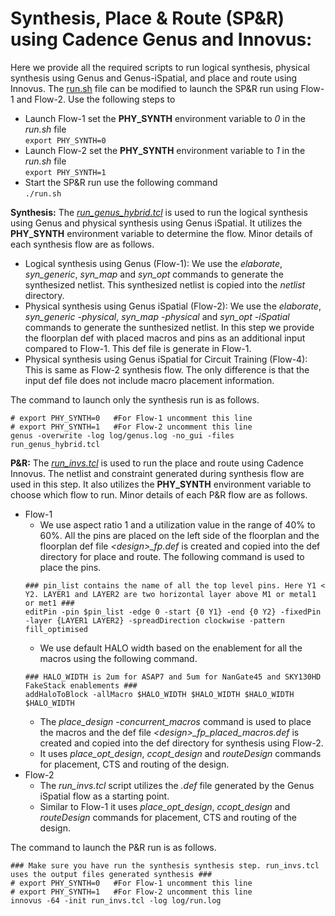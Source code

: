 # **Synthesis, Place & Route (SP&R) using Cadence Genus and Innovus:**
Here we provide all the required scripts to run logical synthesis, physical synthesis using Genus and Genus-iSpatial, and place and route using Innovus. The [run.sh](./run.sh) file can be modified to launch the SP&R run using Flow-1 and Flow-2. Use the following steps to
- Launch Flow-1 set the **PHY_SYNTH** environment variable to *0* in the *run.sh* file  
``` export PHY_SYNTH=0 ```
- Launch Flow-2 set the **PHY_SYNTH** environment variable to *1* in the *run.sh* file  
``` export PHY_SYNTH=1 ```
- Start the SP&R run use the following command  
``` ./run.sh ```
  
**Synthesis:** The [*run_genus_hybrid.tcl*](./run_genus_hybrid.tcl) is used to run the logical synthesis using Genus and physical synthesis using Genus iSpatial. It utilizes the **PHY_SYNTH** environment variable to determine the flow. Minor details of each synthesis flow are as follows.
- Logical synthesis using Genus (Flow-1): We use the *elaborate*, *syn_generic*, *syn_map* and *syn_opt* commands to generate the synthesized netlist. This synthesized netlist is copied into the *netlist* directory.
- Physical synthesis using Genus iSpatial (Flow-2): We use the *elaborate*, *syn_generic -physical*, *syn_map -physical* and *syn_opt -iSpatial* commands to generate the sunthesized netlist. In this step we provide the floorplan def with placed macros and pins as an additional input compared to Flow-1. This def file is generate in Flow-1.
- Physical synthesis using Genus iSpatial for Circuit Training (Flow-4): This is same as Flow-2 synthesis flow. The only difference is that the input def file does not include macro placement information.

The command to launch only the synthesis run is as follows.
```
# export PHY_SYNTH=0   #For Flow-1 uncomment this line
# export PHY_SYNTH=1   #For Flow-2 uncomment this line
genus -overwrite -log log/genus.log -no_gui -files run_genus_hybrid.tcl
```

**P\&R:** The [*run_invs.tcl*](./run_invs.tcl) is used to run the place and route using Cadence Innovus. The netlist and constraint generated during synthesis flow are used in this step. It also utilizes the **PHY_SYNTH** environment variable to choose which flow to run. Minor details of each P&R flow are as follows.
- Flow-1
  - We use aspect ratio 1 and a utilization value in the range of 40% to 60%. All the pins are placed on the left side of the floorplan and the floorplan def file *\<design\>_fp.def* is created and copied into the def directory for place and route. The following command is used to place the pins.  
  ```
  ### pin_list contains the name of all the top level pins. Here Y1 < Y2. LAYER1 and LAYER2 are two horizontal layer above M1 or metal1 or met1 ###
  editPin -pin $pin_list -edge 0 -start {0 Y1} -end {0 Y2} -fixedPin -layer {LAYER1 LAYER2} -spreadDirection clockwise -pattern fill_optimised
  ```
  - We use default HALO width based on the enablement for all the macros using the following command.  
  ```
  ### HALO_WIDTH is 2um for ASAP7 and 5um for NanGate45 and SKY130HD FakeStack enablements ###
  addHaloToBlock -allMacro $HALO_WIDTH $HALO_WIDTH $HALO_WIDTH $HALO_WIDTH
  ```
  - The *place_design -concurrent_macros* command is used to place the macros and the def file *\<design\>_fp_placed_macros.def* is created and copied into the def directory for synthesis using Flow-2.
  - It uses *place_opt_design*, *ccopt_design* and *routeDesign* commands for placement, CTS and routing of the design.
- Flow-2
  - The *run_invs.tcl* script utilizes the *.def* file generated by the Genus iSpatial flow as a starting point.
  - Similar to Flow-1 it uses *place_opt_design*, *ccopt_design* and *routeDesign* commands for placement, CTS and routing of the design.

The command to launch the P&R run is as follows.  
```
### Make sure you have run the synthesis synthesis step. run_invs.tcl uses the output files generated synthesis ###
# export PHY_SYNTH=0   #For Flow-1 uncomment this line
# export PHY_SYNTH=1   #For Flow-2 uncomment this line
innovus -64 -init run_invs.tcl -log log/run.log
```

